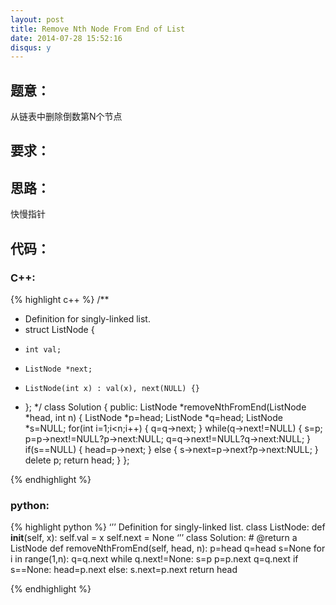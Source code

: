 ```yaml
---
layout: post
title: Remove Nth Node From End of List
date: 2014-07-28 15:52:16
disqus: y
---
```


## 题意：
从链表中删除倒数第N个节点

## 要求：


## 思路：
快慢指针

## 代码：

### C++:

{% highlight c++ %}
/**
 * Definition for singly-linked list.
 * struct ListNode {
 *     int val;
 *     ListNode *next;
 *     ListNode(int x) : val(x), next(NULL) {}
 * };
 */
class Solution {
public:
    ListNode *removeNthFromEnd(ListNode *head, int n) {
        ListNode *p=head;
        ListNode *q=head;
        ListNode *s=NULL;
        for(int i=1;i<n;i++)
        {
            q=q->next;
        }
        while(q->next!=NULL)
        {
            s=p;
            p=p->next!=NULL?p->next:NULL;
            q=q->next!=NULL?q->next:NULL;
        }
        if(s==NULL)
        {
            head=p->next;
        }
        else
        {
            s->next=p->next?p->next:NULL;
        }
        delete p;
        return head;
    }
};


 {% endhighlight %}
### python:

{% highlight python %}
‘’’
 Definition for singly-linked list.
 class ListNode:
     def __init__(self, x):
         self.val = x
         self.next = None
‘’’
class Solution:
    # @return a ListNode
    def removeNthFromEnd(self, head, n):
        p=head
        q=head
        s=None
        for i in range(1,n):
            q=q.next
        while q.next!=None:
            s=p
            p=p.next
            q=q.next
        if s==None:
            head=p.next
        else:
            s.next=p.next
        return head


 {% endhighlight %}
